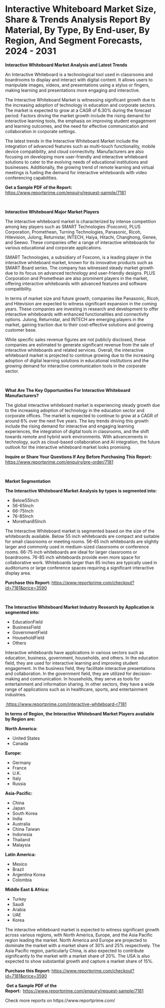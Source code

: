 <p><h1>Interactive Whiteboard Market Size, Share & Trends Analysis Report By Material, By Type, By End-user, By Region, And Segment Forecasts, 2024 - 2031</h1></p><p><strong>Interactive Whiteboard Market Analysis and Latest Trends</strong></p>
<p><p>An Interactive Whiteboard is a technological tool used in classrooms and boardrooms to display and interact with digital content. It allows users to manipulate images, videos, and presentations using a stylus or fingers, making learning and presentations more engaging and interactive.</p><p>The Interactive Whiteboard Market is witnessing significant growth due to the increasing adoption of technology in education and corporate sectors. The market is expected to grow at a CAGR of 6.30% during the forecast period. Factors driving the market growth include the rising demand for interactive learning tools, the emphasis on improving student engagement and learning outcomes, and the need for effective communication and collaboration in corporate settings.</p><p>The latest trends in the Interactive Whiteboard Market include the integration of advanced features such as multi-touch functionality, mobile device compatibility, and cloud connectivity. Manufacturers are also focusing on developing more user-friendly and interactive whiteboard solutions to cater to the evolving needs of educational institutions and businesses. Additionally, the growing trend of remote learning and virtual meetings is fueling the demand for interactive whiteboards with video conferencing capabilities.</p></p>
<p><strong>Get a Sample PDF of the Report:&nbsp;</strong> <a href="https://www.reportprime.com/enquiry/request-sample/7181">https://www.reportprime.com/enquiry/request-sample/7181</a></p>
<p>&nbsp;</p>
<p><strong>Interactive Whiteboard Major Market Players</strong></p>
<p><p>The interactive whiteboard market is characterized by intense competition among key players such as SMART Technologies (Foxconn), PLUS Corporation, Promethean, Turning Technologies, Panasonic, Ricoh, Hitevision, Julong, Returnstar, INTECH, Haiya, Hitachi, Changhong, Genee, and Seewo. These companies offer a range of interactive whiteboards for various educational and corporate applications.</p><p>SMART Technologies, a subsidiary of Foxconn, is a leading player in the interactive whiteboard market, known for its innovative products such as SMART Board series. The company has witnessed steady market growth due to its focus on advanced technology and user-friendly designs. PLUS Corporation and Promethean are also prominent players in the market, offering interactive whiteboards with advanced features and software compatibility.</p><p>In terms of market size and future growth, companies like Panasonic, Ricoh, and Hitevision are expected to witness significant expansion in the coming years. These companies are investing in research and development to offer interactive whiteboards with enhanced functionalities and connectivity options. Julong, Returnstar, and INTECH are emerging players in the market, gaining traction due to their cost-effective solutions and growing customer base.</p><p>While specific sales revenue figures are not publicly disclosed, these companies are estimated to generate significant revenue from the sale of interactive whiteboards and related services. Overall, the interactive whiteboard market is projected to continue growing due to the increasing adoption of digital learning solutions in educational institutions and the growing demand for interactive communication tools in the corporate sector.</p></p>
<p>&nbsp;</p>
<p><strong>What Are The Key Opportunities For Interactive Whiteboard Manufacturers?</strong></p>
<p><p>The global interactive whiteboard market is experiencing steady growth due to the increasing adoption of technology in the education sector and corporate offices. The market is expected to continue to grow at a CAGR of around 6% over the next five years. The key trends driving this growth include the rising demand for interactive and engaging learning experiences, the integration of digital tools in classrooms, and the shift towards remote and hybrid work environments. With advancements in technology, such as cloud-based collaboration and AI integration, the future outlook for the interactive whiteboard market looks promising.</p></p>
<p><strong>Inquire or Share Your Questions If Any Before Purchasing This Report:</strong> <a href="https://www.reportprime.com/enquiry/pre-order/7181">https://www.reportprime.com/enquiry/pre-order/7181</a></p>
<p>&nbsp;</p>
<p><strong>Market Segmentation</strong></p>
<p><strong>The Interactive Whiteboard Market Analysis by types is segmented into:</strong></p>
<p><ul><li>Below55Inch</li><li>56-65Inch</li><li>66-75Inch</li><li>76-85Inch</li><li>Morethan85Inch</li></ul></p>
<p><p>The Interactive Whiteboard market is segmented based on the size of the whiteboards available. Below 55 inch whiteboards are compact and suitable for small classrooms or meeting rooms. 56-65 inch whiteboards are slightly larger and commonly used in medium-sized classrooms or conference rooms. 66-75 inch whiteboards are ideal for larger classrooms or boardrooms. 76-85 inch whiteboards provide even more space for collaborative work. Whiteboards larger than 85 inches are typically used in auditoriums or large conference spaces requiring a significant interactive display area.</p></p>
<p><strong>Purchase this Report:&nbsp;</strong><a href="https://www.reportprime.com/checkout?id=7181&price=3590">https://www.reportprime.com/checkout?id=7181&price=3590</a></p>
<p>&nbsp;</p>
<p><strong>The Interactive Whiteboard Market Industry Research by Application is segmented into:</strong></p>
<p><ul><li>EducationField</li><li>BusinessField</li><li>GovernmentField</li><li>HouseholdField</li><li>Others</li></ul></p>
<p><p>Interactive whiteboards have applications in various sectors such as education, business, government, households, and others. In the education field, they are used for interactive learning and improving student engagement. In the business field, they facilitate interactive presentations and collaboration. In the government field, they are utilized for decision-making and communication. In households, they serve as tools for entertainment and information sharing. In other sectors, they have a wide range of applications such as in healthcare, sports, and entertainment industries.</p></p>
<p><a href="https://www.reportprime.com/interactive-whiteboard-r7181">&nbsp;https://www.reportprime.com/interactive-whiteboard-r7181</a></p>
<p><strong>In terms of Region, the Interactive Whiteboard Market Players available by Region are:</strong></p>
<p>
    <p> <strong> North America: </strong>
        <ul>
            <li>United States</li>
            <li>Canada</li>
        </ul>
        </p> 
    <p> <strong> Europe: </strong>
        <ul>
            <li>Germany</li>
            <li>France</li>
            <li>U.K.</li>
            <li>Italy</li>
            <li>Russia</li>
        </ul>
        </p> 
    <p> <strong> Asia-Pacific: </strong>
        <ul>
            <li>China</li>
            <li>Japan</li>
            <li>South Korea</li>
            <li>India</li>
            <li>Australia</li>
            <li>China Taiwan</li>
            <li>Indonesia</li>
            <li>Thailand</li>
            <li>Malaysia</li>
        </ul>
        </p> 
    <p> <strong> Latin America: </strong>
        <ul>
            <li>Mexico</li>
            <li>Brazil</li>
            <li>Argentina Korea</li>
            <li>Colombia</li>
        </ul>
        </p> 
    <p> <strong> Middle East & Africa: </strong>
        <ul>
            <li>Turkey</li>
            <li>Saudi</li>
            <li>Arabia</li>
            <li>UAE</li>
            <li>Korea</li>
        </ul>
    </p>
    </p>
<p><p>The interactive whiteboard market is expected to witness significant growth across various regions, with North America, Europe, and the Asia Pacific region leading the market. North America and Europe are projected to dominate the market with a market share of 30% and 25% respectively. The Asia Pacific region, particularly China, is also expected to contribute significantly to the market with a market share of 20%. The USA is also expected to show substantial growth and capture a market share of 15%.</p></p>
<p><strong>Purchase this Report: </strong><a href="https://www.reportprime.com/checkout?id=7181&price=3590">https://www.reportprime.com/checkout?id=7181&price=3590</a></p>
<p>&nbsp;<strong>Get a Sample PDF of the Report:&nbsp;&nbsp;</strong><a href="https://www.reportprime.com/enquiry/request-sample/7181">https://www.reportprime.com/enquiry/request-sample/7181</a></p>
<p><strong></strong></p>
<p>Check more reports on https://www.reportprime.com/</p>